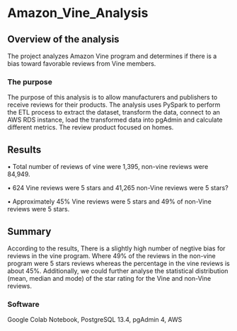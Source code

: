# Amazon_Vine_Analysis
## Overview of the analysis
The project analyzes Amazon Vine program and determines if there is a bias toward favorable reviews from Vine members.
### The purpose 
The purpose of this analysis is to allow manufacturers and publishers to receive reviews for their products. The analysis uses PySpark to perform the ETL process to extract the dataset, transform the data, connect to an AWS RDS instance, load the transformed data into pgAdmin and calculate different metrics. The review product focused on homes.
## Results

•	Total number of reviews of vine were 1,395, non-vine reviews were 84,949.

•	624 Vine reviews were 5 stars and 41,265 non-Vine reviews were 5 stars?

•	Approximately 45% Vine reviews were 5 stars  and 49% of non-Vine reviews were 5 stars.
## Summary
According to the results, There is a slightly high number of negtive bias for reviews in the vine program. Where 49% of the reviews in the non-vine program were 5 stars reviews whereas the percentage in the vine reviews is about 45%. Additionally, we could further analyse the statistical distribution (mean, median and mode) of the star rating for the Vine and non-Vine reviews.

### Software
Google Colab Notebook, PostgreSQL 13.4, pgAdmin 4, AWS

